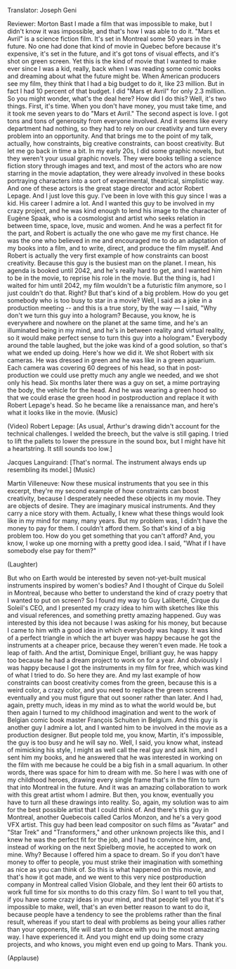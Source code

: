 

Translator: Joseph Geni

Reviewer: Morton Bast
I made a film that was impossible to make,
but I didn&#39;t know it was impossible,
and that&#39;s how I was able to do it.
&quot;Mars et Avril&quot; is a science fiction film.
It&#39;s set in Montreal some 50 years in the future.
No one had done that kind of movie in Quebec before
because it&#39;s expensive, it&#39;s set in the future,
and it&#39;s got tons of visual effects,
and it&#39;s shot on green screen.
Yet this is the kind of movie that I wanted to make
ever since I was a kid, really,
back when I was reading some comic books
and dreaming about what the future might be.
When American producers see my film,
they think that I had a big budget to do it,
like 23 million.
But in fact I had 10 percent of that budget.
I did &quot;Mars et Avril&quot; for only 2.3 million.
So you might wonder, what&#39;s the deal here?
How did I do this?
Well, it&#39;s two things. First, it&#39;s time.
When you don&#39;t have money, you must take time,
and it took me seven years to do &quot;Mars et Avril.&quot;
The second aspect is love.
I got tons and tons of generosity from everyone involved.
And it seems like every department had nothing,
so they had to rely on our creativity
and turn every problem into an opportunity.
And that brings me to the point of my talk, actually,
how constraints, big creative constraints, can boost creativity.
But let me go back in time a bit.
In my early 20s, I did some graphic novels,
but they weren&#39;t your usual graphic novels.
They were books telling a science fiction story
through images and text,
and most of the actors who are now starring
in the movie adaptation, they were already involved
in these books portraying characters
into a sort of experimental, theatrical, simplistic way.
And one of these actors is the great stage director
and actor Robert Lepage.
And I just love this guy.
I&#39;ve been in love with this guy since I was a kid.
His career I admire a lot.
And I wanted this guy to be involved in my crazy project,
and he was kind enough to lend his image
to the character of Eugène Spaak,
who is a cosmologist and artist who seeks relation
in between time, space, love, music and women.
And he was a perfect fit for the part,
and Robert is actually the one who gave me my first chance.
He was the one who believed in me
and encouraged me to do an adaptation of my books
into a film, and to write, direct,
and produce the film myself.
And Robert is actually the very first example
of how constraints can boost creativity.
Because this guy is the busiest man on the planet.
I mean, his agenda is booked until 2042,
and he&#39;s really hard to get,
and I wanted him to be in the movie,
to reprise his role in the movie.
But the thing is, had I waited
for him until 2042, my film wouldn&#39;t be
a futuristic film anymore, so I just couldn&#39;t do that. Right?
But that&#39;s kind of a big problem.
How do you get somebody who is too busy
to star in a movie?
Well, I said as a joke in a production meeting --
and this is a true story, by the way —
I said, &quot;Why don&#39;t we turn this guy into a hologram?
Because, you know, he is everywhere
and nowhere on the planet at the same time,
and he&#39;s an illuminated being in my mind,
and he&#39;s in between reality and virtual reality,
so it would make perfect sense
to turn this guy into a hologram.&quot;
Everybody around the table laughed,
but the joke was kind of a good solution,
so that&#39;s what we ended up doing.
Here&#39;s how we did it. We shot Robert with six cameras.
He was dressed in green and he was like
in a green aquarium.
Each camera was covering 60 degrees of his head,
so that in post-production we could use
pretty much any angle we needed,
and we shot only his head.
Six months later there was a guy on set,
a mime portraying the body,
the vehicle for the head.
And he was wearing a green hood
so that we could erase the green hood in postproduction
and replace it with Robert Lepage&#39;s head.
So he became like a renaissance man,
and here&#39;s what it looks like in the movie.
(Music)

(Video) Robert Lepage: [As usual, Arthur&#39;s drawing
didn&#39;t account for the technical challenges.
I welded the breech, but the valve is still gaping.
I tried to lift the pallets to lower the pressure in the sound box,
but I might have hit a heartstring.
It still sounds too low.]

Jacques Languirand: [That&#39;s normal.
The instrument always ends up resembling its model.]
(Music)

Martin Villeneuve: Now these musical instruments
that you see in this excerpt,
they&#39;re my second example of how
constraints can boost creativity,
because I desperately needed these objects in my movie.
They are objects of desire.
They are imaginary musical instruments.
And they carry a nice story with them.
Actually, I knew what these things would look like
in my mind for many, many years.
But my problem was, I didn&#39;t have the money
to pay for them. I couldn&#39;t afford them.
So that&#39;s kind of a big problem too.
How do you get something that you can&#39;t afford?
And, you know, I woke up one morning with a pretty good idea.
I said, &quot;What if I have somebody else pay for them?&quot;

(Laughter)

But who on Earth would be interested
by seven not-yet-built musical instruments
inspired by women&#39;s bodies?
And I thought of Cirque du Soleil in Montreal,
because who better to understand the kind of
crazy poetry that I wanted to put on screen?
So I found my way to Guy Laliberté, Cirque du Soleil&#39;s CEO,
and I presented my crazy idea to him
with sketches like this and visual references,
and something pretty amazing happened.
Guy was interested by this idea
not because I was asking for his money,
but because I came to him with a good idea
in which everybody was happy.
It was kind of a perfect triangle
in which the art buyer was happy
because he got the instruments at a cheaper price,
because they weren&#39;t even made.
He took a leap of faith.
And the artist, Dominique Engel, brilliant guy,
he was happy too because he had a dream project
to work on for a year.
And obviously I was happy because I got the instruments
in my film for free, which was kind of what I tried to do.
So here they are.
And my last example of how constraints
can boost creativity
comes from the green,
because this is a weird color, a crazy color,
and you need to replace the green screens eventually
and you must figure that out sooner rather than later.
And I had, again, pretty much, ideas in my mind
as to what the world would be,
but then again I turned to my childhood imagination
and went to the work of Belgian comic book master
François Schuiten in Belgium.
And this guy is another guy I admire a lot,
and I wanted him to be involved in the movie
as a production designer.
But people told me, you know, Martin, it&#39;s impossible,
the guy is too busy and he will say no.
Well, I said, you know what, instead of mimicking his style,
I might as well call the real guy and ask him,
and I sent him my books,
and he answered that he was interested
in working on the film with me
because he could be a big fish in a small aquarium.
In other words, there was space for him to dream with me.
So here I was with one of my childhood heroes,
drawing every single frame that&#39;s in the film
to turn that into Montreal in the future.
And it was an amazing collaboration
to work with this great artist whom I admire.
But then, you know, eventually you have to turn
all these drawings into reality.
So, again, my solution was to aim
for the best possible artist that I could think of.
And there&#39;s this guy in Montreal, another Quebecois
called Carlos Monzon, and he&#39;s a very good VFX artist.
This guy had been lead compositor on such films
as &quot;Avatar&quot; and &quot;Star Trek&quot; and &quot;Transformers,&quot;
and other unknown projects like this,
and I knew he was the perfect fit for the job,
and I had to convince him,
and, instead of working on the next Spielberg movie,
he accepted to work on mine.
Why? Because I offered him a space to dream.
So if you don&#39;t have money to offer to people,
you must strike their imagination with something
as nice as you can think of.
So this is what happened on this movie,
and that&#39;s how it got made,
and we went to this very nice postproduction company
in Montreal called Vision Globale,
and they lent their 60 artists to work full time
for six months to do this crazy film.
So I want to tell you that, if you have some crazy ideas
in your mind, and that people tell you
that it&#39;s impossible to make,
well, that&#39;s an even better reason to want to do it,
because people have a tendency
to see the problems rather than the final result,
whereas if you start to deal with problems
as being your allies rather than your opponents,
life will start to dance with you
in the most amazing way.
I have experienced it.
And you might end up doing some crazy projects,
and who knows, you might even end up
going to Mars.
Thank you.

(Applause)

